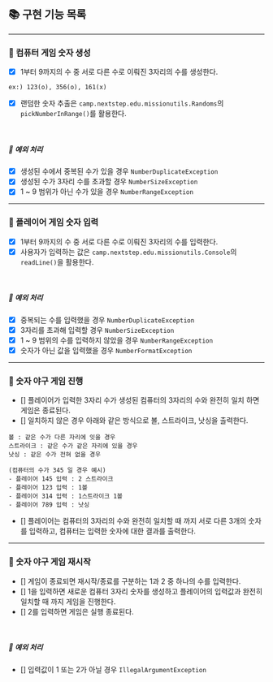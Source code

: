 ## 📚 구현 기능 목록

---
### 📌 컴퓨터 게임 숫자 생성
- [x] 1부터 9까지의 수 중 서로 다른 수로 이뤄진 3자리의 수를 생성한다.
```
ex:) 123(o), 356(o), 161(x)
```
- [x] 랜덤한 숫자 추출은 ``camp.nextstep.edu.missionutils.Randoms``의 ``pickNumberInRange()``를 활용한다.

<br>

##### 🚫 예외 처리
- [x] 생성된 수에서 중복된 수가 있을 경우 ``NumberDuplicateException``
- [x] 생성된 수가 3자리 수를 초과할 경우 ``NumberSizeException``
- [x] 1 ~ 9 범위가 아닌 수가 있을 경우 ``NumberRangeException``

---
### 📌 플레이어 게임 숫자 입력
- [x] 1부터 9까지의 수 중 서로 다른 수로 이뤄진 3자리의 수를 입력한다.
- [x] 사용자가 입력하는 값은 ``camp.nextstep.edu.missionutils.Console``의 ``readLine()``을 활용한다.

<br>

##### 🚫 예외 처리
- [x] 중복되는 수를 입력했을 경우 ``NumberDuplicateException`` 
- [x] 3자리를 초과해 입력할 경우 ``NumberSizeException``
- [x] 1 ~ 9 범위의 수를 입력하지 않았을 경우 ``NumberRangeException``
- [x] 숫자가 아닌 값을 입력했을 경우 ``NumberFormatException``

---
### 📌 숫자 야구 게임 진행
- [] 플레이어가 입력한 3자리 수가 생성된 컴퓨터의 3자리의 수와 완전히 일치 하면 게임은 종료된다.
- [] 일치하지 않은 경우 아래와 같은 방식으로 볼, 스트라이크, 낫싱을 출력한다.
```
볼 : 같은 수가 다른 자리에 잇을 경우
스트라이크 : 같은 수가 같은 자리에 있을 경우
낫싱 : 같은 수가 전혀 없을 경우

(컴퓨터의 수가 345 일 경우 예시)
- 플레이어 145 입력 : 2 스트라이크
- 플레이어 123 입력 : 1볼
- 플레이어 314 입력 : 1스트라이크 1볼
- 플레이어 789 입력 : 낫싱
```
- [] 플레이어는 컴퓨터의 3자리의 수와 완전히 일치할 때 까지 서로 다른 3개의 숫자를 입력하고, 컴퓨터는 입력한 숫자에 대한 결과를 출력한다.

---
### 📌 숫자 야구 게임 재시작
- [] 게임이 종료되면 재시작/종료를 구분하는 1과 2 중 하나의 수를 입력한다. 
- [] 1을 입력하면 새로운 컴퓨터 3자리 숫자를 생성하고 플레이어의 입력값과 완전히 일치할 때 까지 게임을 진행한다.
- [] 2를 입력하면 게임은 실행 종료된다.

<br>

##### 🚫 예외 처리
- [] 입력값이 1 또는 2가 아닐 경우 ``IllegalArgumentException``
